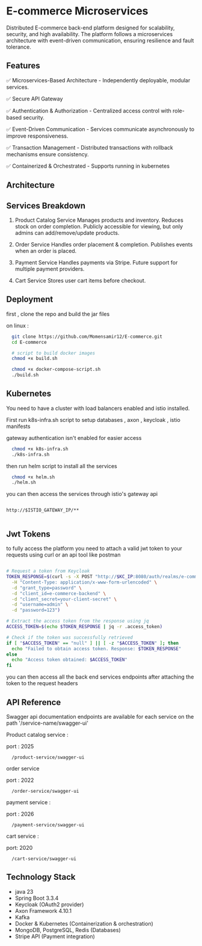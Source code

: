 
# E-commerce Microservices

Distributed E-commerce back-end platform designed for scalability, security, and high availability. The platform follows a microservices architecture with event-driven communication, ensuring resilience and fault tolerance.
## Features

✅ Microservices-Based Architecture - Independently deployable, modular services.

✅ Secure API Gateway

✅ Authentication & Authorization - Centralized access control with role-based security.

✅ Event-Driven Communication - Services communicate asynchronously to improve responsiveness.

✅ Transaction Management - Distributed transactions with rollback mechanisms ensure consistency.

✅ Containerized & Orchestrated - Supports running in kubernetes

## Architecture

## Services Breakdown

1. Product Catalog Service
   Manages products and inventory.
   Reduces stock on order completion.
   Publicly accessible for viewing, but only admins can add/remove/update products.

2. Order Service
   Handles order placement & completion.
   Publishes events when an order is placed.


3. Payment Service
   Handles payments via Stripe.
   Future support for multiple payment providers.

4. Cart Service
   Stores user cart items before checkout.
## Deployment

first , clone the repo and build the jar files

on linux :

```bash
  git clone https://github.com/Momensamir12/E-commerce.git
  cd E-commerce

  # script to build docker images
  chmod +x build.sh

  chmod +x docker-compose-script.sh
  ./build.sh
```


Kubernetes
-
You need to have a cluster with load balancers enabled and istio installed.

First run k8s-infra.sh script to setup databases , axon , keycloak , istio manifests

gateway authentication isn't enabled for easier access

```bash
  chmod +x k8s-infra.sh
  ./k8s-infra.sh 
```
then run helm script to install all the services

```bash
  chmod +x helm.sh
  ./helm.sh 
```
you can then access the services through istio's gateway api
```http

http://$ISTIO_GATEWAY_IP/** 
  
```
Jwt Tokens
-
to fully access the platform you need to attach a valid jwt token to your requests using curl or an api tool like postman

```bash

# Request a token from Keycloak
TOKEN_RESPONSE=$(curl -s -X POST "http://$KC_IP:8080/auth/realms/e-commerce/protocol/openid-connect/token" \
  -H "Content-Type: application/x-www-form-urlencoded" \
  -d "grant_type=password" \
  -d "client_id=e-commerce-backend" \
  -d "client_secret=your-client-secret" \
  -d "username=admin" \
  -d "password=123")

# Extract the access token from the response using jq
ACCESS_TOKEN=$(echo $TOKEN_RESPONSE | jq -r .access_token)

# Check if the token was successfully retrieved
if [ "$ACCESS_TOKEN" == "null" ] || [ -z "$ACCESS_TOKEN" ]; then
  echo "Failed to obtain access token. Response: $TOKEN_RESPONSE"
else
  echo "Access token obtained: $ACCESS_TOKEN"
fi
```

you can then access all the back end services endpoints after attaching the token to the request headers


## API Reference

Swagger api documentation endpoints are available for each service on the path
'/service-name/swagger-ui'

Product catalog service :

port : 2025
```http
  /product-service/swagger-ui
```
order service

port : 2022
```http
  /order-service/swagger-ui
```
payment service :

port : 2026
```http
  /payment-service/swagger-ui
```
cart service :

port: 2020
```http
  /cart-service/swagger-ui
```



## Technology Stack

- java 23
- Spring Boot 3.3.4
- Keycloak (OAuth2 provider)
- Axon Framework 4.10.1
- Kafka
- Docker & Kubernetes (Containerization & orchestration)
- MongoDB, PostgreSQL, Redis (Databases)
- Stripe API (Payment integration)
